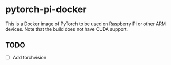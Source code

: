 # pytorch-pi-docker

This is a Docker image of PyTorch to be used on Raspberry Pi or other ARM devices. Note that the build does not have CUDA support.

## TODO

- [ ] Add torchvision

